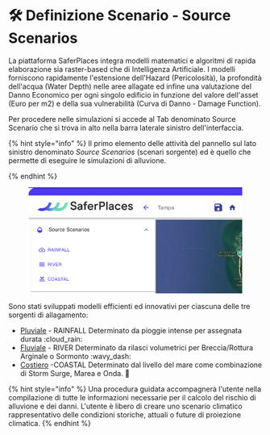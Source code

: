 # 🛠️ Definizione Scenario - Source Scenarios

La piattaforma SaferPlaces integra modelli matematici e algoritmi di rapida elaborazione sia raster-based che di Intelligenza Artificiale. I modelli forniscono rapidamente l'estensione dell'Hazard (Pericolosità), la profondità dell'acqua (Water Depth) nelle aree allagate ed infine una valutazione del Danno Economico per ogni singolo edificio in funzione del valore dell'asset (Euro per m2) e della sua vulnerabilità (Curva di Danno - Damage Function).

Per procedere nelle simulazioni si accede al Tab denominato Source Scenario che si trova in alto nella barra laterale sinistro dell'interfaccia.

{% hint style="info" %}
Il primo elemento delle attività del pannello sul lato sinistro denominato _Source Scenarios_ (scenari sorgente) ed è quello che permette di eseguire le simulazioni di alluvione. &#x20;


{% endhint %}

<figure><img src="../../.gitbook/assets/Screenshot 2024-10-10 at 00.12.02.png" alt=""><figcaption></figcaption></figure>

Sono stati sviluppati  modelli efficienti ed innovativi per ciascuna delle tre sorgenti di allagamento:&#x20;

* [Pluviale](simulazione-allagamento-pluviale.md) - RAINFALL Determinato da pioggie intense per assegnata durata :cloud\_rain:
* [Fluviale](simulazione-allagamento-fluviale.md) - RIVER Determinato da rilasci volumetrici per Breccia/Rottura Arginale o Sormonto :wavy\_dash:
* [Costiero](simulazione-allagamento-costiero.md) -COASTAL  Determinato dal livello del mare come combinazione di Storm Surge, Marea e Onda. :ocean:

{% hint style="info" %}
Una procedura guidata accompagnerà l'utente nella compilazione di tutte le informazioni necessarie per il calcolo del rischio di alluvione e dei danni. L'utente è libero di creare uno scenario climatico rappresentativo delle condizioni storiche, attuali o future di proiezione climatica.
{% endhint %}
